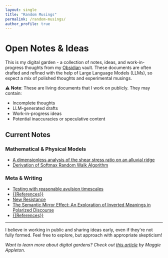 ```yaml
---
layout: single
title: "Random Musings"
permalink: /random-musings/
author_profile: true
---
```


# Open Notes & Ideas

This is my digital garden - a collection of notes, ideas, and work-in-progress thoughts from my [Obsidian](https://obsidian.md) vault. These documents are often drafted and refined with the help of Large Language Models (LLMs), so expect a mix of polished thoughts and experimental musings.

⚠️ **Note**: These are living documents that I work on publicly. They may contain:
- Incomplete thoughts
- LLM-generated drafts
- Work-in-progress ideas
- Potential inaccuracies or speculative content

## Current Notes

### Mathematical & Physical Models
- [A dimensionless analysis of the shear stress ratio on an alluvial ridge](/random-musings/a-dimensionless-analysis-of-the-shear-stress-ratio-on-an-alluvial-ridge)
- [Derivation of Softmax Random Walk Algorithm](/random-musings/derivation-of-softmax-random-walk-algorithm)

### Meta & Writing
- [Testing with reasonable avulsion timescales](/random-musings/testing-with-reasonable-avulsion-timescales)
- [{{References}}](/random-musings/references)
- [New Resistance](/random-musings/new-resistance)
- [The Semantic Mirror Effect: An Exploration of Inverted Meanings in Polarized Discourse](/random-musings/the-semantic-mirror-effect-an-exploration-of-inverted-meanings-in-polarized-discourse)
- [{{References}}](/random-musings/references)

---

I believe in working in public and sharing ideas early, even if they're not fully formed. Feel free to explore, but approach with appropriate skepticism!

*Want to learn more about digital gardens? Check out [this article](https://maggieappleton.com/garden-history) by Maggie Appleton.*